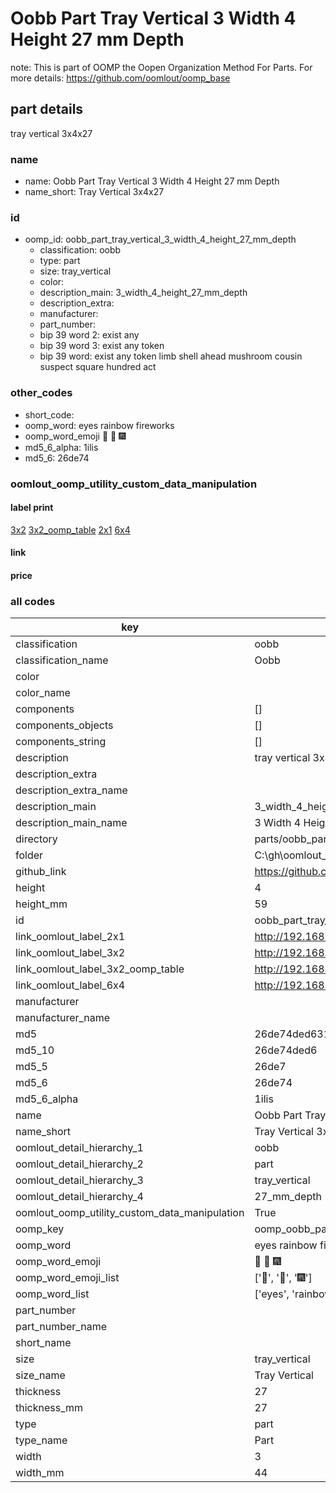 # Oobb Part Tray Vertical 3 Width 4 Height 27 mm Depth  

note: This is part of OOMP the Oopen Organization Method For Parts. For more details: https://github.com/oomlout/oomp_base

##  part details
  



tray vertical 3x4x27



### name
* name: Oobb Part Tray Vertical 3 Width 4 Height 27 mm Depth
* name_short: Tray Vertical 3x4x27 
### id
* oomp_id: oobb_part_tray_vertical_3_width_4_height_27_mm_depth
  * classification: oobb
  * type: part
  * size: tray_vertical
  * color: 
  * description_main: 3_width_4_height_27_mm_depth
  * description_extra: 
  * manufacturer: 
  * part_number: 
  * bip 39 word 2: exist any
  * bip 39 word 3: exist any token
  * bip 39 word: exist any token limb shell ahead mushroom cousin suspect square hundred act

### other_codes
* short_code: 
* oomp_word: eyes rainbow fireworks
* oomp_word_emoji :eyes: :rainbow: :fireworks:
* md5_6_alpha: 1ilis
* md5_6: 26de74






### oomlout_oomp_utility_custom_data_manipulation
#### label print
[3x2](http://192.168.1.245:1112/?label=oomp%201ilis)
[3x2_oomp_table](http://192.168.1.108:1112/?label=oomp%201ilis)
[2x1](http://192.168.1.242:1112/?label=oomp%201ilis)
[6x4](http://192.168.1.55:1112/?label=oomp%201ilis)    

#### link

                              

#### price







### all codes 
| key | value |  
| --- | --- |  
| classification | oobb |  
| classification_name | Oobb |  
| color |  |  
| color_name |  |  
| components | [] |  
| components_objects | [] |  
| components_string | [] |  
| description | tray vertical 3x4x27 |  
| description_extra |  |  
| description_extra_name |  |  
| description_main | 3_width_4_height_27_mm_depth |  
| description_main_name | 3 Width 4 Height 27 mm Depth |  
| directory | parts/oobb_part_tray_vertical_3_width_4_height_27_mm_depth |  
| folder | C:\gh\oomlout_oobb_version_4_generated_parts\parts\oobb_part_tray_vertical_3_width_4_height_27_mm_depth |  
| github_link | https://github.com/oomlout/oomlout_oomp_part_src/tree/main/parts/oobb_part_tray_vertical_3_width_4_height_27_mm_depth |  
| height | 4 |  
| height_mm | 59 |  
| id | oobb_part_tray_vertical_3_width_4_height_27_mm_depth |  
| link_oomlout_label_2x1 | http://192.168.1.242:1112/?label=oomp%201ilis |  
| link_oomlout_label_3x2 | http://192.168.1.245:1112/?label=oomp%201ilis |  
| link_oomlout_label_3x2_oomp_table | http://192.168.1.108:1112/?label=oomp%201ilis |  
| link_oomlout_label_6x4 | http://192.168.1.55:1112/?label=oomp%201ilis |  
| manufacturer |  |  
| manufacturer_name |  |  
| md5 | 26de74ded631723814e2b81dc7c28a7e |  
| md5_10 | 26de74ded6 |  
| md5_5 | 26de7 |  
| md5_6 | 26de74 |  
| md5_6_alpha | 1ilis |  
| name | Oobb Part Tray Vertical 3 Width 4 Height 27 mm Depth |  
| name_short | Tray Vertical 3x4x27  |  
| oomlout_detail_hierarchy_1 | oobb |  
| oomlout_detail_hierarchy_2 | part |  
| oomlout_detail_hierarchy_3 | tray_vertical |  
| oomlout_detail_hierarchy_4 | 27_mm_depth |  
| oomlout_oomp_utility_custom_data_manipulation | True |  
| oomp_key | oomp_oobb_part_tray_vertical_3_width_4_height_27_mm_depth |  
| oomp_word | eyes rainbow fireworks |  
| oomp_word_emoji | :eyes: :rainbow: :fireworks: |  
| oomp_word_emoji_list | [':eyes:', ':rainbow:', ':fireworks:'] |  
| oomp_word_list | ['eyes', 'rainbow', 'fireworks'] |  
| part_number |  |  
| part_number_name |  |  
| short_name |  |  
| size | tray_vertical |  
| size_name | Tray Vertical |  
| thickness | 27 |  
| thickness_mm | 27 |  
| type | part |  
| type_name | Part |  
| width | 3 |  
| width_mm | 44 |  
